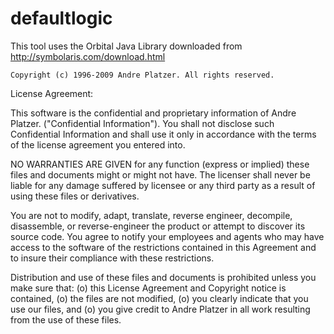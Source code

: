 defaultlogic
============


This tool uses the Orbital Java Library downloaded from 
http://symbolaris.com/download.html

    Copyright (c) 1996-2009 Andre Platzer. All rights reserved.

License Agreement:

This software is the confidential and proprietary information
of Andre Platzer. ("Confidential Information"). You
shall not disclose such Confidential Information and shall use
it only in accordance with the terms of the license agreement
you entered into.

NO WARRANTIES ARE GIVEN for any function (express or implied) these
files and documents might or might not have. The licenser shall never
be liable for any damage suffered by licensee or any third party as
a result of using these files or derivatives.

You are not to modify, adapt, translate, reverse engineer, decompile,
disassemble, or reverse-engineer the product or attempt to discover
its source code. You agree to notify your employees and agents who
may have access to the software of the restrictions contained in this
Agreement and to insure their compliance with these restrictions.

Distribution and use of these files and documents is prohibited unless
you make sure that:
  (o) this License Agreement and Copyright notice is contained,
  (o) the files are not modified,
  (o) you clearly indicate that you use our files, and
  (o) you give credit to Andre Platzer in all work resulting from the
      use of these files.

